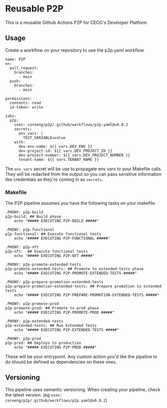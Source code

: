 # Reusable P2P

This is a reusable Github Actions P2P for CECG's Developer Platform

## Usage

Create a workflow on your repository to use the p2p.yaml workflow

```
name: P2P
on:
  pull_request:
    branches:
      - main
  push:
    branches:
      - main

permissions:
  contents: read
  id-token: write

jobs:
  p2p:
    uses: coreeng/p2p/.github/workflows/p2p.yaml@v0.0.2
    secrets:
      env_vars: |
        TEST_VARIABLE=value
    with:
      dev-env-name: ${{ vars.DEV_ENV }}
      dev-project-id: ${{ vars.DEV_PROJECT_ID }}
      dev-project-number: ${{ vars.DEV_PROJECT_NUMBER }}
      tenant-name: ${{ vars.TENANT_NAME }}
```

The `env_vars` secret will be use to propagate env vars to your Makefile calls. They will be redacted from the output so you can pass sensitive information like credentials as they're coming in as `secrets`.
### Makefile
The P2P pipeline assumes you have the following tasks on your makefile:

```
.PHONY: p2p-build 
p2p-build: ## Build phase
	echo "##### EXECUTING P2P-BUILD #####"

.PHONY: p2p-functional 
p2p-functional: ## Execute functional tests
	echo "##### EXECUTING P2P-FUNCTIONAL #####"

.PHONY: p2p-nft
p2p-nft:  ## Execute functional tests
	echo "##### EXECUTING P2P-NFT #####"

.PHONY: p2p-promote-extended-tests
p2p-promote-extended-tests: ## Promote to extended-tests phase
	echo "##### EXECUTING P2P-PROMOTE-EXTENDED-TESTS #####"

.PHONY: p2p-prepare-promotion-extended-tests
p2p-prepare-promotion-extended-tests: ## Prepare promotion to extended tests
	echo "##### EXECUTING P2P-PREPARE-PROMOTION-EXTENDED-TESTS #####"

.PHONY: p2p-promote-prod
p2p-promote-prod: ## Promote to prod phase
	echo "##### EXECUTING P2P-PROMOTE-PROD #####"

.PHONY: p2p-extended-tests
p2p-extended-tests: ## Run Extended Tests
	echo "##### EXECUTING P2P-EXTENDED-TESTS #####"

.PHONY: p2p-prod
p2p-prod: ## Deploys to production
	echo "##### EXECUTING P2P-PROD #####"

```

These will be your entrypoint. Any custom action you'd like the pipeline to do should be defined as dependencies on these ones.

## Versioning
This pipeline uses semantic versioning. When creating your pipeline, check the latest version. (eg `uses: coreeng/p2p/.github/workflows/p2p.yaml@v0.0.2`)
